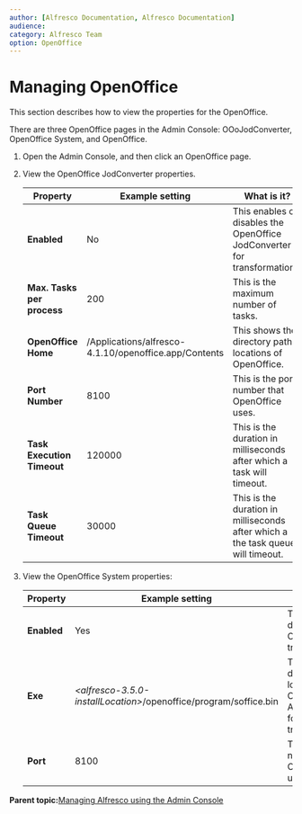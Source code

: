 ```yaml
---
author: [Alfresco Documentation, Alfresco Documentation]
audience: 
category: Alfresco Team
option: OpenOffice
---
```


# Managing OpenOffice

This section describes how to view the properties for the OpenOffice.

There are three OpenOffice pages in the Admin Console: OOoJodConverter, OpenOffice System, and OpenOffice.

1.  Open the Admin Console, and then click an OpenOffice page.

2.  View the OpenOffice JodConverter properties.

    |Property|Example setting|What is it?|
    |--------|---------------|-----------|
    |**Enabled**|No|This enables or disables the OpenOffice JodConverter for transformations.|
    |**Max. Tasks per process**|200|This is the maximum number of tasks.|
    |**OpenOffice Home**|/Applications/alfresco-4.1.10/openoffice.app/Contents|This shows the directory path locations of OpenOffice.|
    |**Port Number**|8100|This is the port number that OpenOffice uses.|
    |**Task Execution Timeout**|120000|This is the duration in milliseconds after which a task will timeout.|
    |**Task Queue Timeout**|30000|This is the duration in milliseconds after which a the task queue will timeout.|

3.  View the OpenOffice System properties:

    |Property|Example setting|What is it?|
    |--------|---------------|-----------|
    |**Enabled**|Yes|This enables or disables the OpenOffice transformations.|
    |**Exe**|*<alfresco-3.5.0-installLocation\>*/openoffice/program/soffice.bin|This shows the directory path locations of the OpenOffice that Alfresco uses for transformation.|
    |**Port**|8100|This is the port number that OpenOffice uses.|


**Parent topic:**[Managing Alfresco using the Admin Console](../concepts/at-adminconsole.md)


